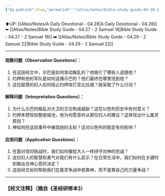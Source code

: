 ```yaml
---
{"dg-publish":true,"permalink":"/atlas/notes/bible-study-guide-04-28-2-samuel-20/"}
---
```


⬆️UP: [[Atlas/Notes/A Daily Devotional - 04.28\|A Daily Devotional - 04.28]]
⬅️ [[Atlas/Notes/Bible Study Guide - 04.27 - 2 Samuel 18\|Bible Study Guide - 04.27 - 2 Samuel 18]]
➡️ [[Atlas/Notes/Bible Study Guide - 04.29 - 2 Samuel 22\|Bible Study Guide - 04.29 - 2 Samuel 22]] 

---

#### 观察问题（Observation Questions）：

1. 在这段经文中，示巴是如何发动叛乱的？他吸引了哪些人追随他？
2. 约押和他的军队是如何追捕示巴的？他们最终在哪里找到他？
3. 这位聪慧的妇人如何阻止约押攻打亚比拉城？她采取了什么行动？

#### 解释问题（Interpretation Questions）：
1. 为什么示巴的叛乱对大卫的王位构成威胁？这在以色列历史中有何意义？
2. 约押本想攻陷整座城池，他为何愿意听从那位妇人的建议？这体现出什么属灵原则？
3. 神如何在这段事件中展现祂的主权？这对以色列的稳定有何影响？

#### 应用问题（Application Questions）：
1. 在面对信仰挑战时，我们如何像犹大人一样持守对神的忠诚？
2. 这位妇人的智慧和勇气对我们有什么启示？在日常生活中，我们如何在关键时刻做出合神心意的决定？
3. 这段经文如何帮助我们在属灵争战中依靠神，而不是靠自己的力量争战？

---
### 【经文注释】（摘自《圣经研修本》）
